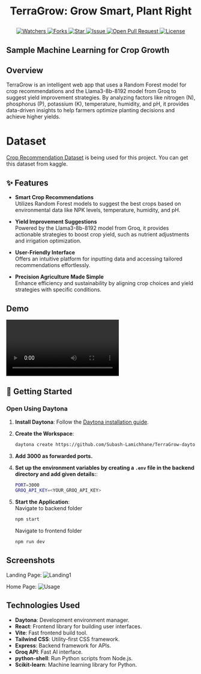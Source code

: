 <!-- This repository contains a README file sample for Daytona Samples and the MIT License.

It can be used as a template to create sample repositories that can be added into [Daytona](https://github.com/daytonaio/daytona).

Once you finish your sample and it gets merged, you can open a PR in the Daytona repo and submit the sample into the [index file](https://github.com/daytonaio/daytona/blob/main/hack/samples/index.json). -->

# <p align="center">TerraGrow: Grow Smart, Plant Right</p>
<p align="center">
    <a href="https://github.com/Subash-Lamichhane/TerraGrow-daytona" target="blank">
        <img src="https://img.shields.io/github/watchers/Subash-Lamichhane/TerraGrow-daytona?style=for-the-badge&logo=appveyor" alt="Watchers"/>
    </a>
    <a href="https://github.com/Subash-Lamichhane/TerraGrow-daytona/fork" target="blank">
        <img src="https://img.shields.io/github/forks/Subash-Lamichhane/TerraGrow-daytona?style=for-the-badge&logo=appveyor" alt="Forks"/>
    </a>
    <a href="https://github.com/Subash-Lamichhane/TerraGrow-daytona/stargazers" target="blank">
        <img src="https://img.shields.io/github/stars/Subash-Lamichhane/TerraGrow-daytona?style=for-the-badge&logo=appveyor" alt="Star"/>
    </a>
    <a href="https://github.com/Subash-Lamichhane/TerraGrow-daytona/issues" target="blank">
        <img src="https://img.shields.io/github/issues/Subash-Lamichhane/TerraGrow-daytona?style=for-the-badge&logo=appveyor" alt="Issue"/>
    </a>
    <a href="https://github.com/Subash-Lamichhane/TerraGrow-daytona/pulls" target="blank">
        <img src="https://img.shields.io/github/issues-pr/Subash-Lamichhane/TerraGrow-daytona?style=for-the-badge&logo=appveyor" alt="Open Pull Request"/>
    </a>
    <a href="https://github.com/Subash-Lamichhane/TerraGrow-daytona/blob/master/LICENSE" target="blank">
        <img src="https://img.shields.io/github/license/Subash-Lamichhane/TerraGrow-daytona?style=for-the-badge&logo=appveyor" alt="License" />
    </a>
</p>

## Sample Machine Learning for Crop Growth 

## Overview
TerraGrow is an intelligent web app that uses a Random Forest model for crop recommendations and the Llama3-8b-8192 model from Groq to suggest yield improvement strategies. By analyzing factors like nitrogen (N), phosphorus (P), potassium (K), temperature, humidity, and pH, it provides data-driven insights to help farmers optimize planting decisions and achieve higher yields.


# Dataset 
[Crop Recommendation Dataset](https://www.kaggle.com/datasets/atharvaingle/crop-recommendation-dataset) is being used for this project. You can get this dataset from kaggle.

## ✨ Features  

<!-- List of sample features (e.g. realtime chat app, standardized development environment with devcontainers) -->
- **Smart Crop Recommendations**  
  Utilizes Random Forest models to suggest the best crops based on environmental data like NPK levels, temperature, humidity, and pH.

- **Yield Improvement Suggestions**  
  Powered by the Llama3-8b-8192 model from Groq, it provides actionable strategies to boost crop yield, such as nutrient adjustments and irrigation optimization.

- **User-Friendly Interface**  
  Offers an intuitive platform for inputting data and accessing tailored recommendations effortlessly.

- **Precision Agriculture Made Simple**  
  Enhance efficiency and sustainability by aligning crop choices and yield strategies with specific conditions.

## Demo
<video src="https://github.com/user-attachments/assets/9c0cd84e-a9d7-4786-8ed4-a6ad8abd4f90"></video>

## 🚀 Getting Started  

### Open Using Daytona  

1. **Install Daytona**: Follow the [Daytona installation guide](https://www.daytona.io/docs/installation/installation/).  
2. **Create the Workspace**:  
   ```bash  
   daytona create https://github.com/Subash-Lamichhane/TerraGrow-daytona
   ```  

3. **Add 3000 as forwarded ports.**
3. **Set up the environment variables by creating a ```.env``` file in the backend directory and add given details:**: 
   ```bash  
   PORT=3000
   GROQ_API_KEY=<YOUR_GROQ_API_KEY>
   ```  

4. **Start the Application**:  
   Navigate to backend folder 
      ```bash  
      npm start
      ```  
   Navigate to frontend folder 
      ```bash  
      npm run dev
      ```  



## Screenshots

Landing Page:
![Landing1](https://github.com/user-attachments/assets/9d3c0da3-c14a-4c71-8af9-c40c8aa71f6b)

Home Page:
![Usage](https://github.com/user-attachments/assets/22574a79-71ca-4eed-af90-d2a46475ff7c)

## Technologies Used

- **Daytona**: Development environment manager.  
- **React**: Frontend library for building user interfaces.  
- **Vite**: Fast frontend build tool.  
- **Tailwind CSS**: Utility-first CSS framework.  
- **Express**: Backend framework for APIs.  
- **Groq API**: Fast AI interface.
- **python-shell**: Run Python scripts from Node.js.  
- **Scikit-learn**: Machine learning library for Python.  

